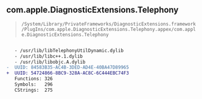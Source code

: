 ## com.apple.DiagnosticExtensions.Telephony

> `/System/Library/PrivateFrameworks/DiagnosticExtensions.framework/PlugIns/com.apple.DiagnosticExtensions.Telephony.appex/com.apple.DiagnosticExtensions.Telephony`

```diff

   - /usr/lib/libTelephonyUtilDynamic.dylib
   - /usr/lib/libc++.1.dylib
   - /usr/lib/libobjc.A.dylib
-  UUID: 84583B35-AC4B-3DED-AD4E-40BA47D89965
+  UUID: 54724866-8BC9-328A-AC8C-6C444EBC74F3
   Functions: 326
   Symbols:   296
   CStrings:  275

```
